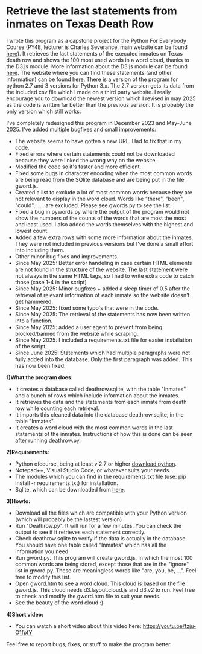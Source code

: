 # Retrieve the last statements from inmates on Texas Death Row

I wrote this program as a capstone project for the Python For Everybody Course (PY4E, lecturer is Charles Severance, main website can be found [here](https://py4e.com)). It retrieves the last statements of the executed inmates on Texas death row and shows the 100 most used words in a word cloud, thanks to the D3.js module. More information about the D3.js module can be found [here](https://github.com/d3/d3/zipball/master). The website where you can find these statements (and other information) can be found [here](https://www.tdcj.state.tx.us/death_row/dr_executed_offenders.html). There is a version of the program for python 2.7 and 3 versions for Python 3.x. The 2.7 version gets its data from the included csv file which I made on a third party website. I really encourage you to download the newest version which I revised in may 2025 as the code is written far better than the previous version. It is probably the only version which still works.

I've completely redesigned this program in December 2023 and May-June 2025. I've added multiple bugfixes and small improvements:
* The website seems to have gotten a new URL. Had to fix that in my code.
* Fixed errors where certain statements could not be downloaded because they were linked the wrong way on the website.
* Modified the code so it's faster and more efficient.
* Fixed some bugs in character encoding when the most common words are being read from the SQlite database and are being put in the file gword.js.
* Created a list to exclude a lot of most common words because they are not relevant to display in the word cloud. Words like "there", "been", "could", ... . are excluded. Please see gwords.py to see the list.
* Fixed a bug in pywords.py where the output of the program would not show the numbers of the counts of the words that are most the most and least used. I also added the words themselves with the highest and lowest count.
* Added a few extra rows with some more information about the inmates. They were not included in previous versions but I've done a small effort into including them.
* Other minor bug fixes and improvements.
* Since May 2025: Better error handeling in case certain HTML elements are not found in the structure of the website. The last statement were not always in the same HTML tags, so I had to write extra code to catch those (case 1-4 in the script)
* Since May 2025: Minor bugfixes + added a sleep timer of 0.5 after the retrieval of relevant information of each inmate so the website doesn't get hammered.
* Since May 2025: fixed some typo's that were in the code.
* Since May 2025: The retrieval of the statements has now been written into a function.
* Since May 2025: added a user agent to prevent from being blocked/banned from the website while scraping.
* Since May 2025: I included a requirements.txt file for easier installation of the script.
* Since June 2025: Statements which had multiple paragraphs were not fully added into the database. Only the first paragraph was added. This has now been fixed.

**1)What the program does:**
* It creates a database called deathrow.sqlite, with the table "Inmates" and a bunch of rows which include information about the inmates.
* It retrieves the data and the statements from each inmate from death row while counting each retrieval.
* It imports this cleaned data into the database deathrow.sqlite, in the table "Inmates".
* It creates a word cloud with the most common words in the last statements of the inmates. Instructions of how this is done can be seen after running deathrow.py.

**2)Requirements:**
* Python ofcourse, being at least v 2.7 or higher [download python](http://www.python.org).
* Notepad++, Visual Studio Code, or whatever suits your needs.
* The modules which you can find in the requirements.txt file (use: pip install -r requirements.txt) for installation.
* Sqlite, which can be downloaded from [here](https://sqlitebrowser.org/dl/).

**3)Howto:**
* Download all the files which are compatible with your Python version (which will probably be the lastest version)
* Run "Deathrow.py". It will run for a few minutes. You can check the output to see if it retrieves each statement correctly.
* Check deathrow.sqlite to verify if the data is actually in the database. You should have one table called "Inmates" which has all the information you need.
* Run gword.py. This program will create gword.js, in which the most 100 common words are being stored, except those that are in the "ignore" list in gword.py. These are meaningless words like "are, you, be, ...". Feel free to modify this list.
* Open gword.htm to see a word cloud. This cloud is based on the file gword.js. This cloud needs d3.layout.cloud.js and d3.v2 to run. Feel free to check and modify the gword.htm file to suit your needs.
* See the beauty of the word cloud :)

**4)Short video:**
* You can watch a short video about this video here: https://youtu.be/fzju-O1fpfY

Feel free to report bugs, fixes, or stuff to make the program better.
